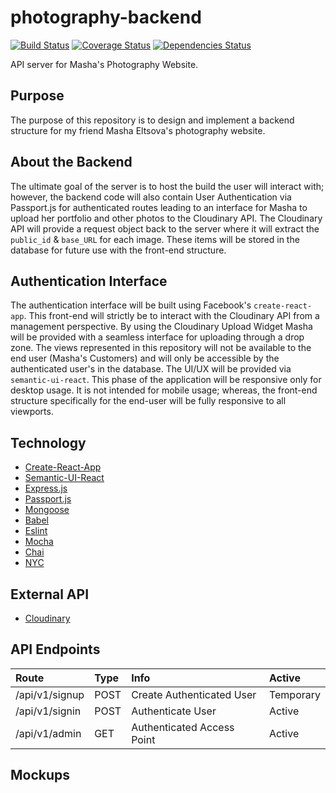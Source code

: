 # photography-backend


[![Build Status](https://travis-ci.org/rockchalkwushock/photography-backend.svg?branch=master)](https://travis-ci.org/rockchalkwushock/photography-backend?branch=master)
[![Coverage Status](https://coveralls.io/repos/github/rockchalkwushock/photography-backend/badge.svg?branch=master)](https://coveralls.io/github/rockchalkwushock/photography-backend?branch=master)
[![Dependencies Status](https://david-dm.org/rockchalkwushock/photography-backend.svg?branch=master)](https://david-dm.org/rockchalkwushock/photography-backend.svg?branch=master)

API server for Masha's Photography Website.

## Purpose
The purpose of this repository is to design and implement a backend structure for my friend Masha Eltsova's photography website.

## About the Backend
The ultimate goal of the server is to host the build the user will interact with; however, the backend code will also contain User Authentication via Passport.js for authenticated routes leading to an interface for Masha to upload her portfolio and other photos to the Cloudinary API. The Cloudinary API will provide a request object back to the server where it will extract the `public_id` & `base_URL` for each image. These items will be stored in the database for future use with the front-end structure.

## Authentication Interface
The authentication interface will be built using Facebook's `create-react-app`. This front-end will strictly be to interact with the Cloudinary API from a management perspective. By using the Cloudinary Upload Widget Masha will be provided with a seamless interface for uploading through a drop zone. The views represented in this repository will not be available to the end user (Masha's Customers) and will only be accessible by the authenticated user's in the database. The UI/UX will be provided via `semantic-ui-react`. This phase of the application will be responsive only for desktop usage. It is not intended for mobile usage; whereas, the front-end structure specifically for the end-user will be fully responsive to all viewports.

## Technology
- [Create-React-App](https://github.com/facebookincubator/create-react-app)
- [Semantic-UI-React](http://react.semantic-ui.com/introduction)
- [Express.js](https://expressjs.com)
- [Passport.js](http://passportjs.org)
- [Mongoose](http://mongoosejs.com)
- [Babel](http://babeljs.io)
- [Eslint](http://eslint.org)
- [Mocha](https://mochajs.org)
- [Chai](http://chaijs.com)
- [NYC](https://github.com/istanbuljs/nyc)

## External API
- [Cloudinary](http://cloudinary.com)

## API Endpoints
| Route | Type | Info | Active
| :-------------| :------------- | :---- | :----- |
| /api/v1/signup | POST | Create Authenticated User | Temporary
| /api/v1/signin | POST | Authenticate User | Active
| /api/v1/admin | GET | Authenticated Access Point | Active


## Mockups
